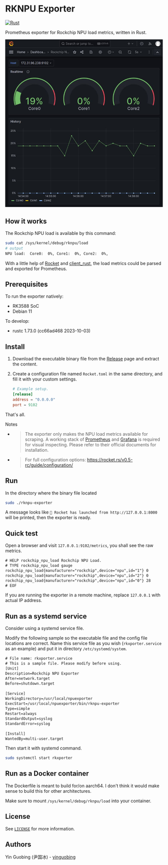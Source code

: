 
# RKNPU Exporter
[![Rust](https://github.com/yinguobing/rknpu-exporter/actions/workflows/rust.yml/badge.svg?branch=main)](https://github.com/yinguobing/rknpu-exporter/actions/workflows/rust.yml)

Prometheus exporter for Rockchip NPU load metrics, written in Rust.

![Grafana Screenshot](doc/screenshot.jpg)

## How it works
The Rockchip NPU load is available by this command:
```bash
sudo cat /sys/kernel/debug/rknpu/load
# output
NPU load:  Core0:  0%, Core1:  0%, Core2:  0%,
```
With a little help of [Rocket](https://rocket.rs/) and [client_rust](https://github.com/prometheus/client_rust), the load metrics could be parsed and exported for Prometheus.

## Prerequisites
To run the exporter natively:
- RK3588 SoC
- Debian 11

To develop:
- rustc 1.73.0 (cc66ad468 2023-10-03)


## Install
1. Download the executable binary file from the [Release](https://github.com/yinguobing/rknpu-exporter/releases) page and extract the content.

2. Create a configuration file named `Rocket.toml` in the same directory, and fill
it with your custom settings.
    ```toml
    # Example setup.
    [release]
    address = "0.0.0.0"
    port = 9102
    ```
    
That's all.

Notes

- > The exporter only makes the NPU load metrics available for scraping. 
A working stack of [Prometheus](https://prometheus.io/) and [Grafana](https://prometheus.io/docs/visualization/grafana/) is required for visual inspecting. 
Please refer to their official documents for installation.

- > For full configuration options: https://rocket.rs/v0.5-rc/guide/configuration/

## Run
In the directory where the binary file located
```bash
sudo ./rknpu-exporter
```

A message looks like `🚀 Rocket has launched from http://127.0.0.1:8000` will be printed, then the exporter is ready.

## Quick test
Open a browser and visit `127.0.0.1:9102/metrics`, you shall see the raw metrics.
```
# HELP rockchip_npu_load Rockchip NPU Load.
# TYPE rockchip_npu_load gauge
rockchip_npu_load{manufacturer="rockchip",device="npu",id="1"} 0
rockchip_npu_load{manufacturer="rockchip",device="npu",id="2"} 0
rockchip_npu_load{manufacturer="rockchip",device="npu",id="0"} 28
# EOF
```

If you are running the exporter in a remote machine, replace `127.0.0.1` with actual IP address.

## Run as a systemd service
Consider using a systemd service file. 

 Modify the following sample so the executable file and the config file locations are correct. Name this service file as you wish (`rkxporter.service` as an example) and put it in directory `/etc/systemd/system`.

```service
# File name: rkxporter.service
# This is a sample file. Please modify before using.
[Unit]
Description=Rockchip NPU Exporter
After=network.target
Before=shutdown.target

[Service]
WorkingDirectory=/usr/local/npuexporter
ExecStart=/usr/local/npuexporter/bin/rknpu-exporter
Type=simple
Restart=always
StandardOutput=syslog
StandardError=syslog

[Install]
WantedBy=multi-user.target
```

Then start it with systemd command.

```bash
sudo systemctl start rkxporter
```
## Run as a Docker container
The Dockerfile is meant to build for/on aarch64. I don't think it would make sense to build this for other architectures.

Make sure to mount `/sys/kernel/debug/rknpu/load` into your container.

## License
See [`LICENSE`](LICENSE) for more information.

## Authors
Yin Guobing (尹国冰) - [yinguobing](https://yinguobing.com/)

